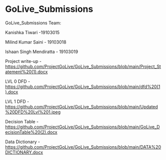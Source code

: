 # GoLive_Submissions
GoLive_Submissions
Team:

Kanishka Tiwari -19103015

Milind Kumar Saini - 19103018

Ishaan Singh Mendiratta - 19103019


Project write-up - https://github.com/ProjectGoLive/GoLive_Submissions/blob/main/Project_Statement%20(1).docx


LVL 0 DFD - https://github.com/ProjectGoLive/GoLive_Submissions/blob/main/dfd%20(1).docx


LVL 1 DFD - https://github.com/ProjectGoLive/GoLive_Submissions/blob/main/Updated%20DFD%20Lvl%201.jpeg

Decision Table - https://github.com/ProjectGoLive/GoLive_Submissions/blob/main/GoLive_DecisionTable%20(2).docx

Data Dictionary - https://github.com/ProjectGoLive/GoLive_Submissions/blob/main/DATA%20DICTIONARY.docx
